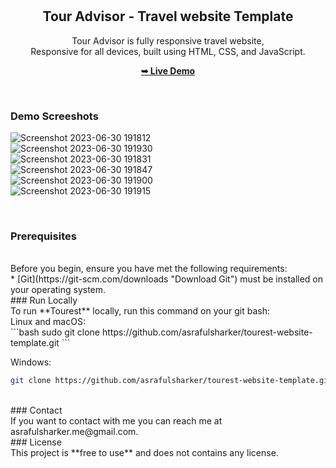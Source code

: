 <div align="center">
  
 
  <br />
  <br />

  <h2 align="center">Tour Advisor - Travel website Template</h2>

  Tour Advisor is fully responsive travel website, <br />Responsive for all devices, built using HTML, CSS, and JavaScript.

  <a href="https://touradvisorbd.netlify.app/"><strong>➥ Live Demo</strong></a>

</div>

<br />

### Demo Screeshots
![Screenshot 2023-06-30 191812](https://github.com/asrafulsharker/tourest-website-template/assets/64266026/c8866d3f-88ee-4189-864e-6d003112cc45)
<br/>
![Screenshot 2023-06-30 191930](https://github.com/asrafulsharker/tourest-website-template/assets/64266026/f8601236-7d8b-4807-a544-aef54a07226d)
<br/>
![Screenshot 2023-06-30 191831](https://github.com/asrafulsharker/tourest-website-template/assets/64266026/76ed5a38-327a-492b-a483-40231ab38217)
<br/>
![Screenshot 2023-06-30 191847](https://github.com/asrafulsharker/tourest-website-template/assets/64266026/824f9cd3-08d8-4ec5-9bd8-baf628bca3ae)
<br/>
![Screenshot 2023-06-30 191900](https://github.com/asrafulsharker/tourest-website-template/assets/64266026/baecfe62-c41f-4f9c-ad42-f834049c255b)
<br/>
![Screenshot 2023-06-30 191915](https://github.com/asrafulsharker/tourest-website-template/assets/64266026/5ba56062-2b22-4cb7-bcba-78890dbc03e3)

<br/>

### Prerequisites
<br/>
Before you begin, ensure you have met the following requirements:
<br/>
* [Git](https://git-scm.com/downloads "Download Git") must be installed on your operating system.
<br/>
### Run Locally
<br/>
To run **Tourest** locally, run this command on your git bash:
<br/>
Linux and macOS:
<br/>
```bash
sudo git clone https://github.com/asrafulsharker/tourest-website-template.git
```

Windows:
<br/>
```bash
git clone https://github.com/asrafulsharker/tourest-website-template.git
```
<br/>
### Contact
<br/>
If you want to contact with me you can reach me at asrafulsharker.me@gmail.com.
<br/>
### License
<br/>
This project is **free to use** and does not contains any license.

 
 
